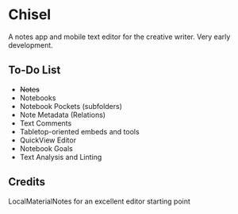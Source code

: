 # Chisel

A notes app and mobile text editor for the creative writer. Very early development.

## To-Do List
- ~~Notes~~
- Notebooks
- Notebook Pockets (subfolders)
- Note Metadata (Relations)
- Text Comments
- Tabletop-oriented embeds and tools
- QuickView Editor
- Notebook Goals
- Text Analysis and Linting

## Credits
LocalMaterialNotes for an excellent editor starting point